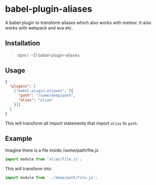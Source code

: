 # babel-plugin-aliases

A babel plugin to transform aliases which also works with meteor.
It also works with webpack and ava etc.

## Installation

> npm i --D babel-plugin-aliases


## Usage

```json
{
  "plugins": [
    ["babel-plugin-aliases", [{
      "path": "/some/deep/path",
      "alias": "alias"
    }]]
  ]
}
```

This will transform all import statements that import `alias` to `path`.

## Example

Imagine there is a file inside /some/path/file.js

```js
import module from 'alias/file.js';
```

This will transform into

```js
import module from '../deep/path/file.js';
```
